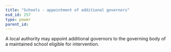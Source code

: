 ```yaml
---
title: "Schools - appointment of additional governors"
esd_id: 257
type: power
parent_id:  
---
```


A local authority may appoint additional governors to the governing body of a maintained school eligible for intervention.

